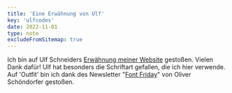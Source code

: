 ```yaml
---
title: 'Eine Erwähnung von Ulf'
key: 'ulfcodes'
date: 2022-11-01
type: note
excludeFromSitemap: true
---
```


Ich bin auf Ulf Schneiders [Erwähnung meiner Website](https://ulf.codes/2022-10-28-outfit/) gestoßen. Vielen Dank dafür! Ulf hat besonders die Schriftart gefallen, die ich hier verwende. Auf 'Outfit' bin ich dank des Newsletter "[Font Friday](https://pimpmytype.com/category/fontfriday/)" von Oliver Schöndorfer gestoßen.
